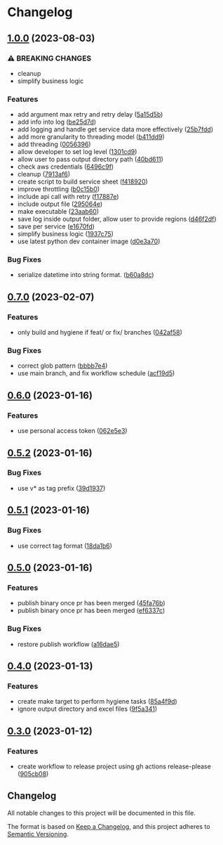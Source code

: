 # Changelog

## [1.0.0](https://github.com/aws-samples/aws-auto-inventory/compare/v0.7.0...v1.0.0) (2023-08-03)


### ⚠ BREAKING CHANGES

* cleanup
* simplify business logic

### Features

* add argument max retry and retry delay ([5a15d5b](https://github.com/aws-samples/aws-auto-inventory/commit/5a15d5b5d426cf187d9a98c0f1e7a29305e35fdd))
* add info into log ([be25d7d](https://github.com/aws-samples/aws-auto-inventory/commit/be25d7de657e556490269bb65c8e60acf95ed738))
* add logging and handle get service data more effectively ([25b7fdd](https://github.com/aws-samples/aws-auto-inventory/commit/25b7fdd8d502784d31e871522b57ad4314420693))
* add more granularity to threading model ([b411dd9](https://github.com/aws-samples/aws-auto-inventory/commit/b411dd922900ea7646c57836bbda8ca0b09c6cfa))
* add threading ([0056396](https://github.com/aws-samples/aws-auto-inventory/commit/0056396d9174ec8432673bf96191780e9e5a7ed7))
* allow developer to set log level ([1301cd9](https://github.com/aws-samples/aws-auto-inventory/commit/1301cd9d939426418678fa756fc94160dacf7565))
* allow user to pass output directory path ([40bd611](https://github.com/aws-samples/aws-auto-inventory/commit/40bd611a6e319609c486ce1833c4e835b6cd867c))
* check aws credentials ([6496c9f](https://github.com/aws-samples/aws-auto-inventory/commit/6496c9f976f9c231d97f0607961b37ab471b5a65))
* cleanup ([7913af6](https://github.com/aws-samples/aws-auto-inventory/commit/7913af681b741d9eca7bec8946b4139d00025716))
* create script to build service sheet ([f418920](https://github.com/aws-samples/aws-auto-inventory/commit/f41892083e636e28ac06df85d527f19b8f3e0cc0))
* improve throttling ([b0c15b0](https://github.com/aws-samples/aws-auto-inventory/commit/b0c15b0721f7ae49e2514bff5fae16883e5aa781))
* include api call with retry ([f17887e](https://github.com/aws-samples/aws-auto-inventory/commit/f17887e11cc501546039d0cf1ef0eb55b9a00a75))
* include output file ([295064e](https://github.com/aws-samples/aws-auto-inventory/commit/295064eb83d9dd7f696fe8328ca8dc2e0b75b9fa))
* make executable ([23aab60](https://github.com/aws-samples/aws-auto-inventory/commit/23aab605794280d8b5423bce197046797b9673a4))
* save log inside output folder, allow user to provide regions ([d46f2df](https://github.com/aws-samples/aws-auto-inventory/commit/d46f2df8b06ee9f7c38f808916bae3949f9e47da))
* save per service ([e1670fd](https://github.com/aws-samples/aws-auto-inventory/commit/e1670fd2554ade17491c02b45cea73f4af41dc35))
* simplify business logic ([1937c75](https://github.com/aws-samples/aws-auto-inventory/commit/1937c75fe97e5f3fce6e29eb66245ceb24d09194))
* use latest python dev container image ([d0e3a70](https://github.com/aws-samples/aws-auto-inventory/commit/d0e3a70f4fb6c947ce5d7a1271de7a845d20c133))


### Bug Fixes

* serialize datetime into string format. ([b60a8dc](https://github.com/aws-samples/aws-auto-inventory/commit/b60a8dc926fad988c331ba1ab962c17c6d49df34))

## [0.7.0](https://github.com/aws-samples/aws-auto-inventory/compare/v0.6.0...v0.7.0) (2023-02-07)


### Features

* only build and hygiene if feat/ or fix/ branches ([042af58](https://github.com/aws-samples/aws-auto-inventory/commit/042af58f709b0cd10b7085674d868bae174ae10a))


### Bug Fixes

* correct glob pattern ([bbbb7e4](https://github.com/aws-samples/aws-auto-inventory/commit/bbbb7e443699a47e4a6b491f1713d028987680c2))
* use main branch, and fix workflow schedule ([acf19d5](https://github.com/aws-samples/aws-auto-inventory/commit/acf19d5b11fc4680c094d0e7d8a8fe2a09d60614))

## [0.6.0](https://github.com/aws-samples/aws-auto-inventory/compare/v0.5.3...v0.6.0) (2023-01-16)


### Features

* use personal access token ([062e5e3](https://github.com/aws-samples/aws-auto-inventory/commit/062e5e3b860ff2bd84861846ed44f917998f83fb))

## [0.5.2](https://github.com/aws-samples/aws-auto-inventory/compare/v0.5.1...v0.5.2) (2023-01-16)


### Bug Fixes

* use v* as tag prefix ([39d1937](https://github.com/aws-samples/aws-auto-inventory/commit/39d19374a350761202999c21b6b15b18672fcb11))

## [0.5.1](https://github.com/aws-samples/aws-auto-inventory/compare/v0.5.0...v0.5.1) (2023-01-16)


### Bug Fixes

* use correct tag format ([18da1b6](https://github.com/aws-samples/aws-auto-inventory/commit/18da1b6e2ad904a465c3e4841a369990d1264d86))

## [0.5.0](https://github.com/aws-samples/aws-auto-inventory/compare/v0.4.0...v0.5.0) (2023-01-16)


### Features

* publish binary once pr has been merged ([45fa76b](https://github.com/aws-samples/aws-auto-inventory/commit/45fa76b8ea7f7dfe758a23e08db4b2abb96043d2))
* publish binary once pr has been merged ([ef6337c](https://github.com/aws-samples/aws-auto-inventory/commit/ef6337c593dec7ef365f330d1733f55b556344e2))


### Bug Fixes

* restore publish workflow ([a16dae5](https://github.com/aws-samples/aws-auto-inventory/commit/a16dae598404b3e176c391b935ffaf5f50b238e7))

## [0.4.0](https://github.com/aws-samples/aws-auto-inventory/compare/v0.3.0...v0.4.0) (2023-01-13)


### Features

* create make target to perform hygiene tasks ([85a4f9d](https://github.com/aws-samples/aws-auto-inventory/commit/85a4f9d852dbee6b9f064b8c640a69692d2acc75))
* ignore output directory and excel files ([9f5a341](https://github.com/aws-samples/aws-auto-inventory/commit/9f5a341ce632a6727ffb07d00d4f7a1fd710d015))

## [0.3.0](https://github.com/aws-samples/aws-auto-inventory/compare/0.2.0...v0.3.0) (2023-01-12)


### Features

* create workflow to release project using gh actions release-please ([905cb08](https://github.com/aws-samples/aws-auto-inventory/commit/905cb08fcd62d1b239302b17357a4325db4876a1))

## Changelog

All notable changes to this project will be documented in this file.

The format is based on [Keep a Changelog](https://keepachangelog.com/en/1.0.0/),
and this project adheres to [Semantic Versioning](https://semver.org/spec/v2.0.0.html).
